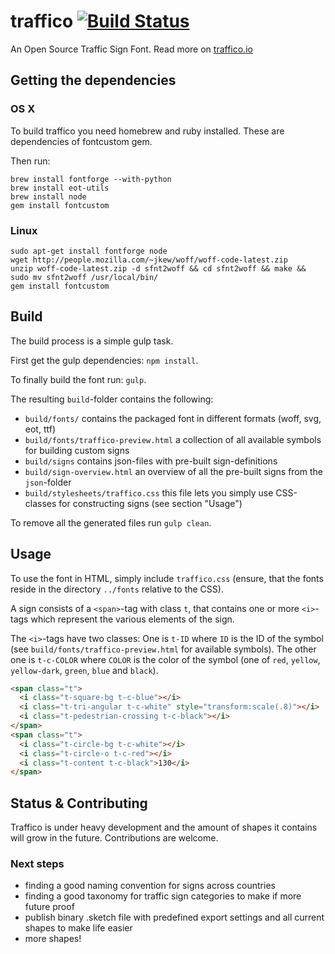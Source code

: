 # traffico [![Build Status](https://travis-ci.org/mapillary/traffico.svg?branch=master)](https://travis-ci.org/floscher/traffico)
An Open Source Traffic Sign Font. Read more on [traffico.io](http://traffico.io/)

## Getting the dependencies

### OS X

To build traffico you need homebrew and ruby installed. These are dependencies of fontcustom gem.

Then run:

```shell
brew install fontforge --with-python
brew install eot-utils
brew install node
gem install fontcustom
```

### Linux

```shell
sudo apt-get install fontforge node
wget http://people.mozilla.com/~jkew/woff/woff-code-latest.zip
unzip woff-code-latest.zip -d sfnt2woff && cd sfnt2woff && make && sudo mv sfnt2woff /usr/local/bin/
gem install fontcustom
```

## Build
The build process is a simple gulp task.

First get the gulp dependencies: <code>npm install</code>.

To finally build the font run: <code>gulp</code>.

The resulting `build`-folder contains the following:
* `build/fonts/` contains the packaged font in different formats (woff, svg, eot, ttf)
* `build/fonts/traffico-preview.html` a collection of all available symbols for building custom signs
* `build/signs` contains json-files with pre-built sign-definitions
* `build/sign-overview.html` an overview of all the pre-built signs from the `json`-folder
* `build/stylesheets/traffico.css` this file lets you simply use CSS-classes for constructing signs (see section "Usage")

To remove all the generated files run <code>gulp clean</code>.

## Usage

To use the font in HTML, simply include `traffico.css` (ensure, that the fonts reside in the directory `../fonts` relative to the CSS).

A sign consists of a `<span>`-tag with class `t`, that contains one or more `<i>`-tags which represent the various elements of the sign.

The `<i>`-tags have two classes: One is `t-ID` where `ID` is the ID of the symbol (see `build/fonts/traffico-preview.html` for available symbols).
The other one is `t-c-COLOR` where `COLOR` is the color of the symbol (one of `red`, `yellow`, `yellow-dark`, `green`, `blue` and `black`).

```html
<span class="t">
  <i class="t-square-bg t-c-blue"></i>
  <i class="t-tri-angular t-c-white" style="transform:scale(.8)"></i>
  <i class="t-pedestrian-crossing t-c-black"></i>
</span>
<span class="t">
  <i class="t-circle-bg t-c-white"></i>
  <i class="t-circle-o t-c-red"></i>
  <i class="t-content t-c-black">130</i>
</span>
```

## Status & Contributing
Traffico is under heavy development and the amount of shapes it contains will grow in the future. Contributions are welcome.


### Next steps
- finding a good naming convention for signs across countries
- finding a good taxonomy for traffic sign categories to make if more future proof
- publish binary .sketch file with predefined export settings and all current shapes to make life easier
- more shapes!
